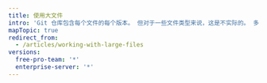 ```yaml
---
title: 使用大文件
intro: 'Git 仓库包含每个文件的每个版本。 但对于一些文件类型来说，这是不实际的。 多次修订大文件会增加仓库其他用户克隆和获取的时间。'
mapTopic: true
redirect_from:
  - /articles/working-with-large-files
versions:
  free-pro-team: '*'
  enterprise-server: '*'
---
```


